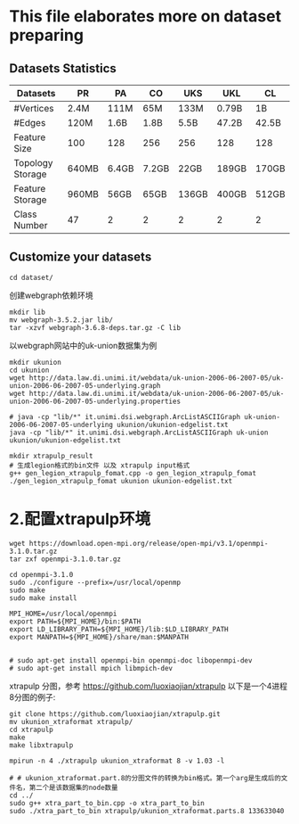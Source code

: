 # This file elaborates more on dataset preparing

## Datasets Statistics

| Datasets | PR | PA | CO | UKS | UKL | CL |
| --- | --- | --- | --- | --- | --- | --- |
| #Vertices | 2.4M | 111M | 65M | 133M | 0.79B | 1B |
| #Edges | 120M | 1.6B | 1.8B | 5.5B | 47.2B | 42.5B |
| Feature Size | 100 | 128 | 256 | 256 | 128 | 128 |
| Topology Storage | 640MB | 6.4GB | 7.2GB | 22GB | 189GB | 170GB |
| Feature Storage | 960MB | 56GB | 65GB | 136GB | 400GB | 512GB |
| Class Number | 47 | 2 | 2 | 2 | 2 | 2 |


## Customize your datasets
```
cd dataset/
```
创建webgraph依赖环境
```
mkdir lib
mv webgraph-3.5.2.jar lib/
tar -xzvf webgraph-3.6.8-deps.tar.gz -C lib
```
以webgraph网站中的uk-union数据集为例
```
mkdir ukunion
cd ukunion
wget http://data.law.di.unimi.it/webdata/uk-union-2006-06-2007-05/uk-union-2006-06-2007-05-underlying.graph
wget http://data.law.di.unimi.it/webdata/uk-union-2006-06-2007-05/uk-union-2006-06-2007-05-underlying.properties

# java -cp "lib/*" it.unimi.dsi.webgraph.ArcListASCIIGraph uk-union-2006-06-2007-05-underlying ukunion/ukunion-edgelist.txt
java -cp "lib/*" it.unimi.dsi.webgraph.ArcListASCIIGraph uk-union ukunion/ukunion-edgelist.txt

mkdir xtrapulp_result
# 生成legion格式的bin文件 以及 xtrapulp input格式
g++ gen_legion_xtrapulp_fomat.cpp -o gen_legion_xtrapulp_fomat
./gen_legion_xtrapulp_fomat ukunion ukunion-edgelist.txt

```

# 2.配置xtrapulp环境
```
wget https://download.open-mpi.org/release/open-mpi/v3.1/openmpi-3.1.0.tar.gz
tar zxf openmpi-3.1.0.tar.gz

cd openmpi-3.1.0
sudo ./configure --prefix=/usr/local/openmp
sudo make
sudo make install

MPI_HOME=/usr/local/openmpi
export PATH=${MPI_HOME}/bin:$PATH
export LD_LIBRARY_PATH=${MPI_HOME}/lib:$LD_LIBRARY_PATH
export MANPATH=${MPI_HOME}/share/man:$MANPATH


# sudo apt-get install openmpi-bin openmpi-doc libopenmpi-dev
# sudo apt-get install mpich libmpich-dev

```
xtrapulp 分图，参考 https://github.com/luoxiaojian/xtrapulp
以下是一个4进程 8分图的例子:
```
git clone https://github.com/luoxiaojian/xtrapulp.git
mv ukunion_xtraformat xtrapulp/
cd xtrapulp
make
make libxtrapulp

mpirun -n 4 ./xtrapulp ukunion_xtraformat 8 -v 1.03 -l

# # ukunion_xtraformat.part.8的分图文件的转换为bin格式。第一个arg是生成后的文件名，第二个是该数据集的node数量
cd ../
sudo g++ xtra_part_to_bin.cpp -o xtra_part_to_bin
sudo ./xtra_part_to_bin xtrapulp/ukunion_xtraformat.parts.8 133633040
```
